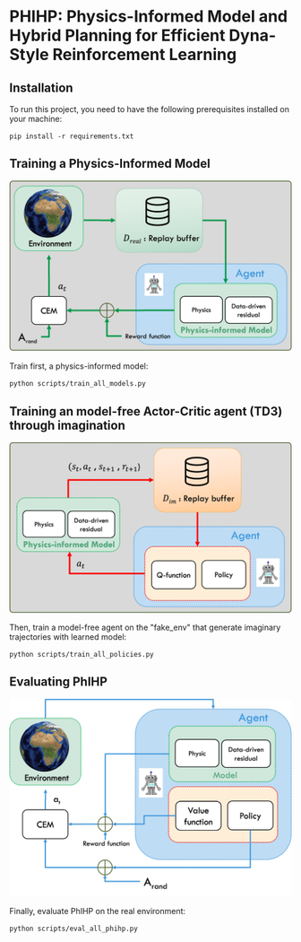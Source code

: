 # PHIHP: Physics-Informed Model and Hybrid Planning for Efficient Dyna-Style Reinforcement Learning

## Installation

To run this project, you need to have the following prerequisites installed on your machine:
```
pip install -r requirements.txt
```

## Training a Physics-Informed Model

<p align="center">
  <img src='media/model_learning2.jpg' width="600"/>
</p>

Train first, a physics-informed model:

```
python scripts/train_all_models.py
```


##  Training an model-free Actor-Critic agent (TD3) through imagination

<p align="center">
  <img src='media/policy2.jpg' width="600"/>
</p>

Then, train a model-free agent on the "fake_env" that generate imaginary trajectories with learned model:

```
python scripts/train_all_policies.py
```


##  Evaluating PhIHP

<p align="center">
  <img src='media/agent3.jpg' width="600"/>
</p>

Finally, evaluate PhIHP on the real environment:
```
python scripts/eval_all_phihp.py
```
